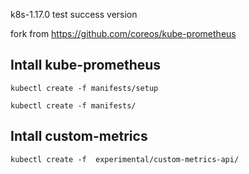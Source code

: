 k8s-1.17.0 test success version

fork from https://github.com/coreos/kube-prometheus


## Intall kube-prometheus
```shell
kubectl create -f manifests/setup

kubectl create -f manifests/
```
## Intall  custom-metrics
```
kubectl create -f  experimental/custom-metrics-api/
```
